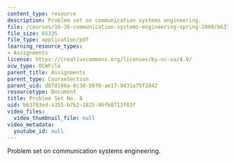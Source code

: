 ```yaml
---
content_type: resource
description: Problem set on communication systems engineering.
file: /courses/16-36-communication-systems-engineering-spring-2009/b63783eda355b7b2182586fb8713f83f_MIT16_36s09_assn08.pdf
file_size: 65335
file_type: application/pdf
learning_resource_types:
- Assignments
license: https://creativecommons.org/licenses/by-nc-sa/4.0/
ocw_type: OCWFile
parent_title: Assignments
parent_type: CourseSection
parent_uid: d87d186a-8c38-b970-ae17-9431a75f2842
resourcetype: Document
title: Problem Set No. 8
uid: b63783ed-a355-b7b2-1825-86fb8713f83f
video_files:
  video_thumbnail_file: null
video_metadata:
  youtube_id: null
---
```

Problem set on communication systems engineering.